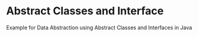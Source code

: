# Abstract Classes and Interface

Example for Data Abstraction using Abstract Classes and Interfaces in Java
